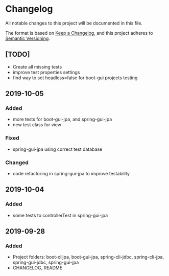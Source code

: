 # Changelog
All notable changes to this project will be documented in this file.

The format is based on [Keep a Changelog](https://keepachangelog.com/en/1.0.0/),
and this project adheres to [Semantic Versioning](https://semver.org/spec/v2.0.0.html).

## [TODO]
- Create all missing tests
- improve test properties settings
- find way to set headless=false for boot-gui projects testing

## 2019-10-05
### Added
- more tests for boot-gui-jpa, and spring-gui-jpa
- new test class for view

### Fixed
- spring-gui-jpa using correct test database

### Changed
- code refactoring in spring-gui-jpa to improve testability

## 2019-10-04
### Added
- some tests to controllerTest in spring-gui-jpa


## 2019-09-28
### Added
- Project folders: boot-clijpa, boot-gui-jpa, spring-cli-jdbc, spring-cli-jpa, spring-gui-jdbc, spring-gui-jpa
- CHANGELOG, README







